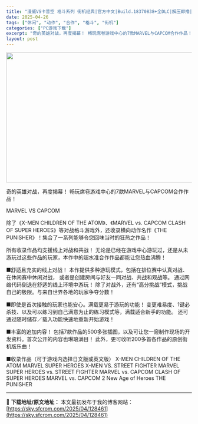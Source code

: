 ```yaml
---
title: "漫威VS卡普空 格斗系列 街机经典|官方中文|Build.18370838+全DLC|解压即撸|"
date: 2025-04-26
tags: ["休闲", "动作", "合作", "格斗", "街机"]
categories: ["PC游戏下载"]
excerpt: "奇的英雄对战，再度揭幕！ 畅玩席卷游戏中心的7款MARVEL与CAPCOM合作作品！ MARVEL VS CAPCOM 除了《X-MEN CHILDREN OF THE ATOM》、《MARVEL vs. CAPCOM CLASH OF SUPER HEROES》等对战格斗游戏外，还收录横向动作名作&hellip;"
layout: post
---
```


<img class="aligncenter size-full wp-image-128442" src="https://sky.sfcrom.com/wp-content/uploads/2025/04/2025042608045679.webp" alt="" width="616" height="353" />

奇的英雄对战，再度揭幕！
畅玩席卷游戏中心的7款MARVEL与CAPCOM合作作品！

MARVEL VS CAPCOM

除了《X-MEN CHILDREN OF THE ATOM》、《MARVEL vs. CAPCOM CLASH OF SUPER HEROES》等对战格斗游戏外，还收录横向动作名作《THE PUNISHER》！集合了一系列能够令您回味当时的狂热之作品！

所有收录作品均支援线上对战和共战！
无论是已经在游戏中心游玩过，还是从未游玩过这些作品的玩家，本作中的超水准合作作品都能让您热血沸腾！

■舒适且充实的线上对战！
本作提供多种游玩模式，包括在排位赛中认真对战、在休闲赛中休闲对战，
或者是创建房间与好友一同对战、共战和观战等。
通过网络代码倒退在舒适的线上环境中游玩！
除了对战外，还有“高分挑战”模式，挑战自己的极限。与来自世界各地的玩家争夺分数！

■即使是首次接触的玩家也能安心。满载更易于游玩的功能！
变更难易度、1键必杀技、以及可以练习到自己满意为止的练习模式等，满载适合新手的功能。
还可通过随时储存／载入功能快速地重新开始游戏！

■丰富的追加内容！
包括7款作品的500多张插图，以及可让您一窥制作现场的开发资料。首次公开的内容也琳琅满目！
此外，更可收听200多首各作品的原创街机版乐曲！

■收录作品（可于游戏内选择日文版或英文版）
X-MEN CHILDREN OF THE ATOM
MARVEL SUPER HEROES
X-MEN VS. STREET FIGHTER
MARVEL SUPER HEROES vs. STREET FIGHTER
MARVEL vs. CAPCOM CLASH OF SUPER HEROES
MARVEL vs. CAPCOM 2 New Age of Heroes
THE PUNISHER

---
📖 **下载地址/原文地址：** 本文最初发布于我的博客网站：[https://sky.sfcrom.com/2025/04/128461](https://sky.sfcrom.com/2025/04/128461)

